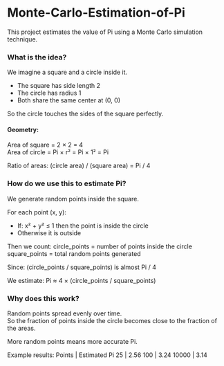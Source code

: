 # Monte-Carlo-Estimation-of-Pi

This project estimates the value of Pi using a Monte Carlo simulation technique.

### What is the idea?

We imagine a square and a circle inside it.

- The square has side length 2
- The circle has radius 1
- Both share the same center at (0, 0)

So the circle touches the sides of the square perfectly.

#### Geometry:
Area of square = 2 × 2 = 4  
Area of circle = Pi × r² = Pi × 1² = Pi

Ratio of areas:
(circle area) / (square area) = Pi / 4

### How do we use this to estimate Pi?

We generate random points inside the square.

For each point (x, y):
- If: x² + y² ≤ 1 then the point is inside the circle
- Otherwise it is outside

Then we count:
circle_points = number of points inside the circle  
square_points = total random points generated

Since:
(circle_points / square_points) is almost Pi / 4

We estimate:
Pi ≈ 4 × (circle_points / square_points)

### Why does this work?

Random points spread evenly over time.  
So the fraction of points inside the circle becomes close to the fraction of the areas.

More random points means more accurate Pi.

Example results:
Points | Estimated Pi
25 | 2.56
100 | 3.24
10000 | 3.14
